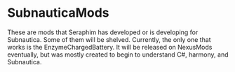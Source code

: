 # SubnauticaMods
These are mods that Seraphim has developed or is developing for Subnautica. Some of them will be shelved. Currently, the only one that works is the EnzymeChargedBattery. It will be released on NexusMods eventually, but was mostly created to begin to understand C#, harmony, and Subnautica.
